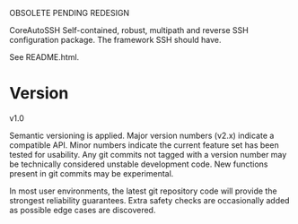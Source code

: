 OBSOLETE PENDING REDESIGN

CoreAutoSSH
Self-contained, robust, multipath and reverse SSH configuration package. The framework SSH should have.


See README.html. 

# Version
v1.0

Semantic versioning is applied. Major version numbers (v2.x) indicate a compatible API. Minor numbers indicate the current feature set has been tested for usability. Any git commits not tagged with a version number may be technically considered unstable development code. New functions present in git commits may be experimental.

In most user environments, the latest git repository code will provide the strongest reliability guarantees. Extra safety checks are occasionally added as possible edge cases are discovered.
